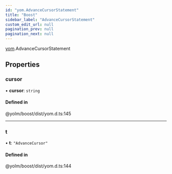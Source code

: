 ```yaml
---
id: "yom.AdvanceCursorStatement"
title: "Boost"
sidebar_label: "AdvanceCursorStatement"
custom_edit_url: null
pagination_prev: null
pagination_next: null
---
```


[yom](../namespaces/yom.md).AdvanceCursorStatement

## Properties

### cursor

• **cursor**: `string`

#### Defined in

@yolm/boost/dist/yom.d.ts:145

___

### t

• **t**: ``"AdvanceCursor"``

#### Defined in

@yolm/boost/dist/yom.d.ts:144
